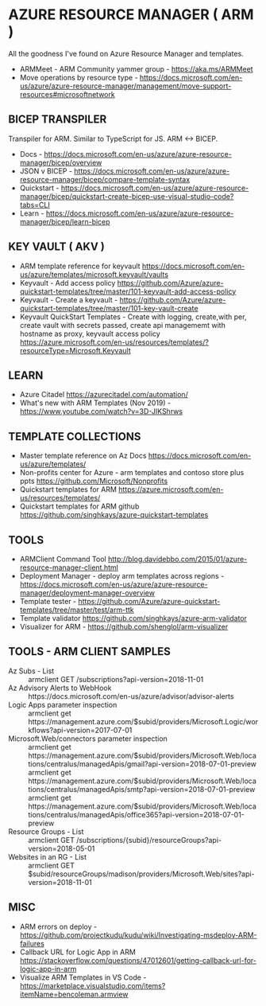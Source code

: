 # AZURE RESOURCE MANAGER ( ARM )

All the goodness I've found on Azure Resource Manager and templates. 

* ARMMeet - ARM Community yammer group - https://aka.ms/ARMMeet
* Move operations by resource type - https://docs.microsoft.com/en-us/azure/azure-resource-manager/management/move-support-resources#microsoftnetwork

## BICEP TRANSPILER

Transpiler for ARM.  Similar to TypeScript for JS.  ARM <-> BICEP.

* Docs - https://docs.microsoft.com/en-us/azure/azure-resource-manager/bicep/overview
* JSON v BICEP - https://docs.microsoft.com/en-us/azure/azure-resource-manager/bicep/compare-template-syntax
* Quickstart - https://docs.microsoft.com/en-us/azure/azure-resource-manager/bicep/quickstart-create-bicep-use-visual-studio-code?tabs=CLI
* Learn - https://docs.microsoft.com/en-us/azure/azure-resource-manager/bicep/learn-bicep

## KEY VAULT ( AKV )

* ARM template reference for keyvault <https://docs.microsoft.com/en-us/azure/templates/microsoft.keyvault/vaults>
* Keyvault - Add access policy <https://github.com/Azure/azure-quickstart-templates/tree/master/101-keyvault-add-access-policy>
* Keyvault - Create a keyvault - <https://github.com/Azure/azure-quickstart-templates/tree/master/101-key-vault-create>
* Keyvault QuickStart Templates - Create with logging, create,with per, create vault with secrets passed, create api managememt with hostname as proxy, keyvault access policy <https://azure.microsoft.com/en-us/resources/templates/?resourceType=Microsoft.Keyvault>

## LEARN

* Azure Citadel <https://azurecitadel.com/automation/>
* What's new with ARM Templates (Nov 2019) - https://www.youtube.com/watch?v=3D-JIKShrws

## TEMPLATE COLLECTIONS

* Master template reference on Az Docs <https://docs.microsoft.com/en-us/azure/templates/>
* Non-profits center for Azure - arm templates and contoso store  plus ppts <https://github.com/Microsoft/Nonprofits>
* Quickstart templates for ARM <https://azure.microsoft.com/en-us/resources/templates/>
* Quickstart templates for ARM github <https://github.com/singhkays/azure-quickstart-templates>

## TOOLS 

* ARMClient Command Tool <http://blog.davidebbo.com/2015/01/azure-resource-manager-client.html>
* Deployment Manager - deploy arm templates across regions - https://docs.microsoft.com/en-us/azure/azure-resource-manager/deployment-manager-overview
* Template tester - https://github.com/Azure/azure-quickstart-templates/tree/master/test/arm-ttk
* Template validator <https://github.com/singhkays/azure-arm-validator>
* Visualizer for ARM - https://github.com/shenglol/arm-visualizer 

## TOOLS - ARM CLIENT SAMPLES

<dt>Az Subs - List</dt><dd>armclient GET /subscriptions?api-version=2018-11-01</dd>
<dt>Az Advisory Alerts to WebHook</dt><dd>https://docs.microsoft.com/en-us/azure/advisor/advisor-alerts</dd>
<dt>Logic Apps parameter inspection</dt><dd>armclient get https://management.azure.com/$subid/providers/Microsoft.Logic/workflows?api-version=2017-07-01</dd>
<dt>Microsoft.Web/connectors parameter inspection</dt><dd>armclient get https://management.azure.com/$subid/providers/Microsoft.Web/locations/centralus/managedApis/gmail?api-version=2018-07-01-preview<br/>
armclient get https://management.azure.com/$subid/providers/Microsoft.Web/locations/centralus/managedApis/smtp?api-version=2018-07-01-preview<br/>
armclient get https://management.azure.com/$subid/providers/Microsoft.Web/locations/centralus/managedApis/office365?api-version=2018-07-01-preview
</dd>
<dt>Resource Groups - List</dt><dd>armclient GET /subscriptions/{subid}/resourceGroups?api-version=2018-05-01</dd>
<dt>Websites in an RG - List</dt><dd>armclient GET $subid/resourceGroups/madison/providers/Microsoft.Web/sites?api-version=2018-11-01</dd>
</dl>

## MISC

* ARM errors on deploy - https://github.com/projectkudu/kudu/wiki/Investigating-msdeploy-ARM-failures
* Callback URL for Logic App in ARM <https://stackoverflow.com/questions/47012601/getting-callback-url-for-logic-app-in-arm>
* Visualize ARM Templates in VS Code - https://marketplace.visualstudio.com/items?itemName=bencoleman.armview
